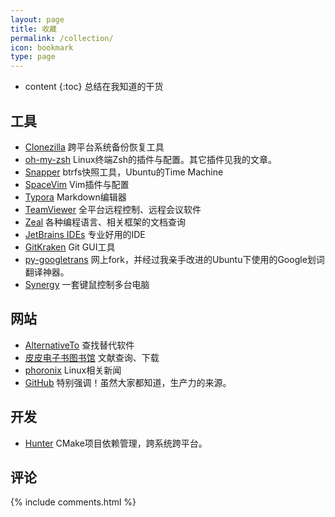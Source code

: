 ```yaml
---
layout: page
title: 收藏
permalink: /collection/
icon: bookmark
type: page
---
```


* content
{:toc}
总结在我知道的干货

## 工具

- [Clonezilla](http://www.clonezilla.org/) 跨平台系统备份恢复工具
- [oh-my-zsh](https://github.com/robbyrussell/oh-my-zsh) Linux终端Zsh的插件与配置。其它插件见我的文章。
- [Snapper](http://snapper.io/) btrfs快照工具，Ubuntu的Time Machine
- [SpaceVim](https://spacevim.org/) Vim插件与配置
- [Typora](https://typora.io/) Markdown编辑器
- [TeamViewer](https://www.teamviewer.com/zhcn/) 全平台远程控制、远程会议软件
- [Zeal](https://zealdocs.org/) 各种编程语言、相关框架的文档查询
- [JetBrains IDEs](https://www.jetbrains.com/) 专业好用的IDE
- [GitKraken](https://www.gitkraken.com/) Git GUI工具
- [py-googletrans](https://github.com/AlvinZhu/py-googletrans) 网上fork，并经过我亲手改进的Ubuntu下使用的Google划词翻译神器。
- [Synergy](https://symless.com/synergy) 一套键鼠控制多台电脑

## 网站

- [AlternativeTo](https://alternativeto.net/) 查找替代软件
- [皮皮电子书图书馆](http://www.xttsg.com/) 文献查询、下载
- [phoronix](https://www.phoronix.com) Linux相关新闻
- [GitHub](https://github.com/) 特别强调！虽然大家都知道，生产力的来源。

## 开发

- [Hunter](https://github.com/ruslo/hunter) CMake项目依赖管理，跨系统跨平台。

## 评论

{% include comments.html %}



